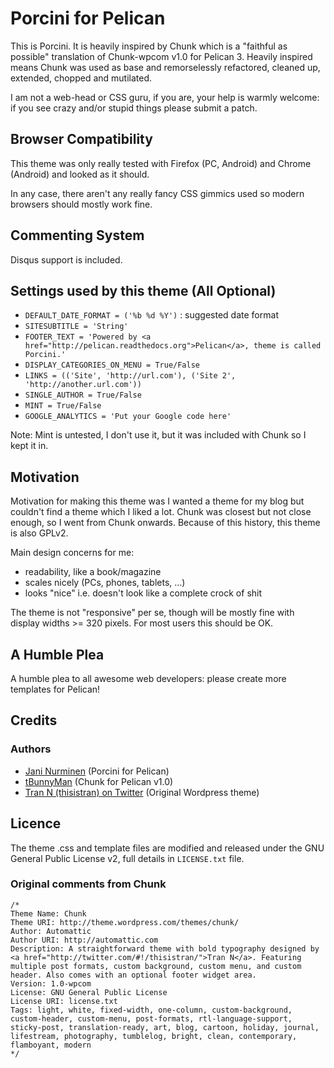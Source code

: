 # Porcini for Pelican

This is Porcini. It is heavily inspired by Chunk which is a "faithful as
possible" translation of Chunk-wpcom v1.0 for Pelican 3. Heavily inspired means
Chunk was used as base and remorselessly refactored, cleaned up, extended,
chopped and mutilated.

I am not a web-head or CSS guru, if you are, your help is warmly welcome: if
you see crazy and/or stupid things please submit a patch.

## Browser Compatibility

This theme was only really tested with Firefox (PC, Android) and Chrome
(Android) and looked as it should.

In any case, there aren't any really fancy CSS gimmics used so modern browsers
should mostly work fine.

## Commenting System

Disqus support is included.

## Settings used by this theme (All Optional)

* `DEFAULT_DATE_FORMAT = ('%b %d %Y')` : suggested date format
* `SITESUBTITLE = 'String'`
* `FOOTER_TEXT = 'Powered by <a href="http://pelican.readthedocs.org">Pelican</a>, theme is called Porcini.'`
* `DISPLAY_CATEGORIES_ON_MENU = True/False`
* `LINKS = (('Site', 'http://url.com'), ('Site 2', 'http://another.url.com'))`
* `SINGLE_AUTHOR = True/False`
* `MINT = True/False`
* `GOOGLE_ANALYTICS = 'Put your Google code here'`

Note: Mint is untested, I don't use it, but it was included with Chunk so I kept it in.

## Motivation

Motivation for making this theme was I wanted a theme for my blog but couldn't
find a theme which I liked a lot. Chunk was closest but not close enough, so I
went from Chunk onwards. Because of this history, this theme is also GPLv2.

Main design concerns for me:

* readability, like a book/magazine
* scales nicely (PCs, phones, tablets, ...)
* looks "nice" i.e. doesn't look like a complete crock of shit

The theme is not "responsive" per se, though will be mostly fine with display
widths >= 320 pixels. For most users this should be OK.

## A Humble Plea

A humble plea to all awesome web developers: please create more templates for Pelican!

## Credits

### Authors

* [Jani Nurminen](http://kippura.org) (Porcini for Pelican)
* [tBunnyMan](http://bunnyman.info) (Chunk for Pelican v1.0)
* [Tran N (thisistran) on Twitter](http://twitter.com/#!/thisistran) (Original Wordpress theme)

## Licence

The theme .css and template files are modified and released under the GNU
General Public License v2, full details in `LICENSE.txt` file.

### Original comments from Chunk

    /*
    Theme Name: Chunk
    Theme URI: http://theme.wordpress.com/themes/chunk/
    Author: Automattic
    Author URI: http://automattic.com
    Description: A straightforward theme with bold typography designed by <a href="http://twitter.com/#!/thisistran/">Tran N</a>. Featuring multiple post formats, custom background, custom menu, and custom header. Also comes with an optional footer widget area.
    Version: 1.0-wpcom
    License: GNU General Public License
    License URI: license.txt
    Tags: light, white, fixed-width, one-column, custom-background, custom-header, custom-menu, post-formats, rtl-language-support, sticky-post, translation-ready, art, blog, cartoon, holiday, journal, lifestream, photography, tumblelog, bright, clean, contemporary, flamboyant, modern
    */

